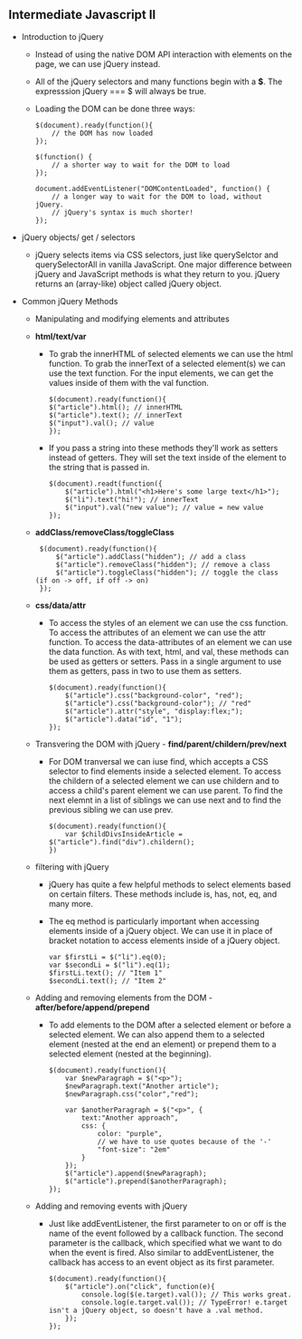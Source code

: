 ## Intermediate Javascript II
* Introduction to jQuery 
	* Instead of using the native DOM API interaction with elements on the page, we can use jQuery instead. 
	* All of the jQuery selectors and many functions begin with a **$**. The expresssion jQuery === $ will always be true. 
	* Loading the DOM can be done three ways: 
		
		```
		$(document).ready(function(){
		    // the DOM has now loaded
		});
		
		$(function() {
		    // a shorter way to wait for the DOM to load
		});
		
		document.addEventListener("DOMContentLoaded", function() {
		    // a longer way to wait for the DOM to load, without jQuery.
		    // jQuery's syntax is much shorter!
		}); 
		
		```
* jQuery objects/ get / selectors 
	* jQuery selects items via CSS selectors, just like querySelctor and querySelectorAll in vanilla JavaScript. One major difference between jQuery and JavaScript methods is what they return to you. jQuery returns an (array-like) object called jQuery object. 

* Common jQuery Methods 
	* Manipulating and modifying elements and attributes 
	* **html/text/var**
		* To grab the innerHTML of selected elements we can use the html function. To grab the innerText of a selected element(s) we can use the text function. For the input elements, we can get the values inside of them with the val function. 
		
			```
			$(document).ready(function(){
		    $("article").html(); // innerHTML
		    $("article").text(); // innerText
		    $("input").val(); // value
			}); 
			```
		* If you pass a string into these methods they'll work as setters instead of getters. They will set the text inside of the element to the string that is passed in. 
		
			```
			$(document).readt(function({
				$("article").html("<h1>Here's some large text</h1>");
				$("li").text("hi!"); // innerText
	    		$("input").val("new value"); // value = new value
			});

	*  **addClass/removeClass/toggleClass**
		
			$(document).ready(function(){
			    $("article").addClass("hidden"); // add a class
			    $("article").removeClass("hidden"); // remove a class
			    $("article").toggleClass("hidden"); // toggle the class (if on -> off, if off -> on)
			});
	
	* **css/data/attr**
		* To access the styles of an element we can use the css function. To access the attributes of an element we can use the attr function. To access the data-attributes of an element we can use the data function. As with text, html, and val, these methods can be used as getters or setters. Pass in a single argument to use them as getters, pass in two to use them as setters. 
		
			```
			$(document).ready(function(){
			    $("article").css("background-color", "red");
			    $("article").css("background-color"); // "red"
			    $("article").attr("style", "display:flex;");
			    $("article").data("id", "1");
			});
			
	* Transvering the DOM with jQuery - **find/parent/childern/prev/next**
		* For DOM tranversal we can iuse find, which accepts a CSS selector to find elements inside a selected element. To access the childern of a selected element we can use childern and to access a child's parent element we can use parent. To find the next elemnt in a list of siblings we can use next and to find the previous sibling we can use prev. 
		
		
			```
			$(document).ready(function(){
				var $childDivsInsideArticle = $("article").find("div").childern();
			})
			
	* filtering with jQuery
		* jQuery has quite a few helpful methods to select elements based on certain filters. These methods include is, has, not, eq, and many more. 
		* The eq method is particularly important when accessing elements inside of a jQuery object. We can use it in place of bracket notation to access elements inside of a jQuery object. 
		
			```		
			var $firstLi = $("li").eq(0);
			var $secondLi = $("li").eq(1);
			$firstLi.text(); // "Item 1"
			$secondLi.text(); // "Item 2"	
			
	* Adding and removing elements from the DOM - **after/before/append/prepend**
		* To add elements to the DOM after a selected element or before a selected element. We can also append them to a selected element (nested at the end an element) or prepend them to a selected element (nested at the beginning). 
		
			```
			$(document).ready(function(){
			    var $newParagraph = $("<p>");
			    $newParagraph.text("Another article");
			    $newParagraph.css("color","red");
			
			    var $anotherParagraph = $("<p>", {
			        text:"Another approach",
			        css: {
			            color: "purple",
			            // we have to use quotes because of the '-'
			            "font-size": "2em"
			        }
			    });
			    $("article").append($newParagraph);
			    $("article").prepend($anotherParagraph);
			});
			
	* Adding and removing events with jQuery   
		* Just like addEventListener, the first parameter to on or off is the name of the event followed by a callback function. The second parameter is the callback, which specified what we want to do when the event is fired. Also similar to addEventListener, the callback has access to an event object as its first parameter. 
		
			```	
			$(document).ready(function(){
		   		$("article").on("click", function(e){
		        	console.log($(e.target).val()); // This works great.
		        	console.log(e.target.val()); // TypeError! e.target isn't a jQuery object, so doesn't have a .val method.
		    	});
			});